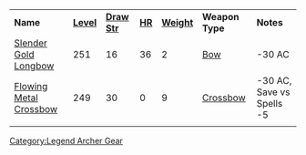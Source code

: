 |                                                             |                                      |                                          |                               |                                        |                                                  |                           |
|-------------------------------------------------------------|--------------------------------------|------------------------------------------|-------------------------------|----------------------------------------|--------------------------------------------------|---------------------------|
| **Name**                                                    | **[Level](Object_Level "wikilink")** | **[Draw Str](Draw_Strength "wikilink")** | **[HR](Hit_Roll "wikilink")** | **[Weight](Object_Weight "wikilink")** | **Weapon Type**                                  | **Notes**                 |
| [Slender Gold Longbow](Slender_Gold_Longbow "wikilink")     | 251                                  | 16                                       | 36                            | 2                                      | [Bow](:Category:Missile_Weapons "wikilink")      | -30 AC                    |
| [Flowing Metal Crossbow](Flowing_Metal_Crossbow "wikilink") | 249                                  | 30                                       | 0                             | 9                                      | [Crossbow](:Category:Missile_Weapons "wikilink") | -30 AC, Save vs Spells -5 |
|                                                             |                                      |                                          |                               |                                        |                                                  |                           |

[Category:Legend Archer Gear](Category:Legend_Archer_Gear "wikilink")
